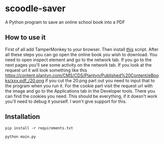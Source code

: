 # scoodle-saver
A Python program to save an online school book into a PDF

## How to use it
First of all add TamperMonkey to your browser. Then install [this](https://greasyfork.org/en/scripts/398781-scoodle-correctie) script. After all these steps you can go open the online book you wish to download. You need to open inspect element and go to the network tab. If you go to the next pages you'll see some activity on the network tab. If you look at the request url it will look something like this https://content.plantyn.com/CMS/CDS/Plantyn/Published%20Content/eBooks/xxx.pdf_/20.png if you cut the 20.png part out you need to input that to the program when you run it. For the cookie part visit the request url with the image and go to the Applications tab in the Developer tools. There you can find the cookies you need. This should be everything, if it doesn't work you'll need to debug it yourself. I won't give support for this.

## Installation
`pip install -r requirements.txt`

`python main.py`
